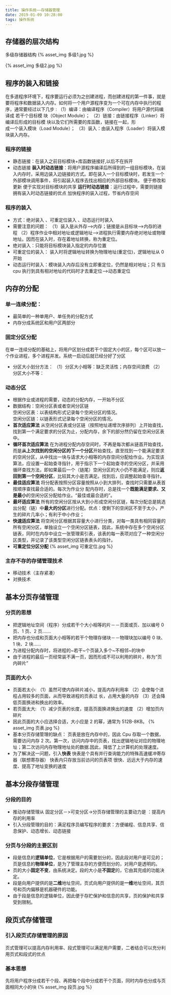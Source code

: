 ```yaml
---
title: 操作系统——存储器管理
date: 2019-01-09 10:28:00
tags: 操作系统
---
```


## 存储器的层次结构

多级存储器结构
{% asset_img 多级1.jpg %}

<!-- more -->

{% asset_img 多级2.jpg %}

## 程序的装入和链接

在多道程序环境下，程序要运行必须为之创建进程，而创建进程的第一件事，就是要将程序和数据装入内存。如何将一个用户源程序变为一个可在内存中执行的程序，通常要经过以下几步 :
（1）编译：由编译程序（Compiler）将用户源代码编译成
若干个目标模 块（Object Module）；
（2）链接：由链接程序（Linker）将编译后形成的目标模
块以及它们所需要的库函数，链接在一起，形  
 成一个装入模块（Load Module）；
（3）装入：由装入程序（Loader）将装入模块装入内存。

### 程序的链接

- 静态链接：在装入之前目标模块+库函数链接好,以后不在拆开
- 动态链接
  **装入时动态链接**：将用户源程序编译后所得到的一组目标模块，在装入内存时，采用边装入边链接的方式。即在装入一个目标模块时，若发生一个外部模块调用事件，将引起装入程序去找出相应的外部目标模块。
  便于修改和更新
  便于实现对目标模块的共享
  **运行时动态链接**：运行过程中，需要则链接
  拥有装入时动态链接的优点
  加快程序的装入过程，节省内存空间

### 程序的装入

- 方式：绝对装入 、可重定位装入 、动态运行时装入
- 需要注意的问题：
  （1）装入是从外存——>内存；链接是从目标块——>内存的进程
  （2）程序作业中相对地址或逻辑地址——>进程执行需要内存绝对地址或物理地址。因而在装入时，存在着地址转换，称为重定位。
- 绝对装入：只能将目标模块装入指定的内存位置
- 可重定位的装入： 装入时将逻辑地址转换为物理地址(重定位)，逻辑地址从 0 开始
- 动态运行时装入：模块装入内存后没有立即重定位，仍然是相对地址；只
  有当 cpu 执行到具有相对地址的代码时才去重定位——>动态重定位

## 内存的分配

### 单一连续分配：

- 最简单的一种单用户、单任务的分配方式
- 内存分成系统区和用户区两部分

### 固定分区分配

在单一连续分配的基础上，将用户区划分成若干个固定大小的区，每个区可以放一个作业进程，多个进程并发。系统一启动后就已经分好了分区

- 分区大小划分方法：
  （1）分区大小相等：缺乏灵活性；内存空间浪费
  （2）分区大小不等：

### 动态分区

- 根据作业或进程的需要，动态的分配内存，一开始不分区
- 数据结构：空闲分区表或者空闲分区链  
  空闲分区表：以表结构形式记录每个空闲分区的情况。  
  空闲分区链：以链表形式记录每个空闲分区的情况。
- **首次适应算法**
  从空闲分区表或分区链（按照地址递增次序排列）上开始查找，找到第一个满足要求的分区为止，分配内存，余下的部分然仍留在空闲分区表中。
- **循环首次适应算法**
  在为进程分配内存空间时，不再是每次都从链首开始查找，而是**从上次找到的空闲分区的下一个分区**开始查找，直至找到一个能满足要求的空闲分区，从中找出一块与请求大小相等的内存空间分配给作业。为实现该算法，应设置一起始查寻指针，用于指示下一个起始查寻的空闲分区，并采用循环查找方法，即如果最后一个（链尾）空闲分区的大小仍不能满足，则应**返回到第一个空闲分区**，比较其大小是否满足。找到后，应调整起始查寻指针。
- **最佳适应算法**
  将分配表按照分区容量按照从小到大排列，查找时只需要从表首按顺序查找最合适的。每次为作业分 配内存时，总是找一个**既能满足要求、又是最小**的空闲分区分配给作业。“最佳或最合适的”。
- **最坏适应算法**
  所有的空闲分区按从大到小形成空闲分区链，每次分配总是挑选出分配（链）中**最大的分区**进行分配。优点：使剩下的空闲区不至于太小，产生的碎片几率小；有利于中小作业；
- **快速适应算法**
  将空闲分区根据其容量大小进行分类，对每一类具有相同容量的所有空闲分区，单独设立一个空闲分区链表，因此，系统中存在多个空闲分区链表，同时在内存中设立一张管理索引表，该表的每一表项对应了一种空闲分区类型，并记录了该类型空闲分区链表表头的指针。
- **可重定位分区分配**
  {% asset_img 可重定位.jpg %}

### 主存不存的存储管理技术

- 移动技术（主存紧凑）
- 对换技术

## 基本分页存储管理

### 分页的思想

- 把逻辑地址空间（程序）分成若干个大小相等的片－－页面或页、加以编号 0 页、1 页、2 页…….
- 把内存也分成和页面大小相等的若干个物理存储块－－物理块加以编号 0 块、1 块、2 块……
- 为进程分配内存时，将进程的~若干~个页装入多个~不相邻~的块中
- 由于进程的最后一页经常装不满一页，因而形成不可以利用的碎片，称为“页内碎片”

### 页面的大小

- 页面若太小:
  （1）虽然可使内存碎片减小，提高内存利用率
  （2）会使每个进程占用较多的页面，从而导致进程的页表过
  长，占用大量的内存
  （3）还会降低页面换进和换出的效率。
- 若页面太大:
  （1）减少页表的长度，提高页面换进换出的速度
  （2）增加页内碎片
- 因此页面的大小应选择合适，大小应是 2 的幂，通常为 512B-8KB。
  {% asset_img 页表.jpg %}
- 基本分页存储管理的缺点：
  页表是放在内存中的，因此 Cpu 存取一个数据，需要访问内存 2 次。第一次，访问内存中的页表，找出逻辑地址对应的物理地址；第二次访问内存物理地址处的数据.因此，降低了上计算机的处理速度。
- 为了解决这一问题，引入**快表**
  快表是个具有并行查询能力的特殊高速缓冲寄存器（联想寄存器）
  快表内只存放当前访问的页表项
  很快、远远大于内存的速度、提高了地址变换的速度

## 基本分段存储管理

### 分段的目的

- 推动存储管理从 固定分区－>可变分区->分页存储管理的主要动力是 ：提高内存的利用率
- 引入分段管理的目的：满足程序员编写程序的要求：方便编程、信息共享、信息保护、动态增长、动态链接

### 分页与分段的主要区别

- 段是信息的**逻辑单位**，它是根据用户的需要划分的，因此段对用户是可见的；页是信息的**物理单位**，是为了管理主存的方便而划分的，对用户是透明的。
- 页的大小**固定不变**，由系统决定。段的大小是**不固定**的，它由其完成的功能决定。
- 段是向用户提供的是**二维**地址空间，页式向用户提供的是**一维**地址空间，其页号和页内偏移是机器硬件的功能。
- 由于段是信息的逻辑单位，因此便于存贮保护和信息的共享，页的保护和共享受到限制。

## 段页式存储管理

### 引入段页式存储管理的原因

页式管理可以提高内存利用率、段式管理可以满足用户需要，二者结合可以充分利用页式和段式的优点

### 基本思想

先将用户程序分成若干个段、再把每个段中分成若干个页面，同时内存也分成与页面相同大小的块
{% asset_img 段页.jpg %}
